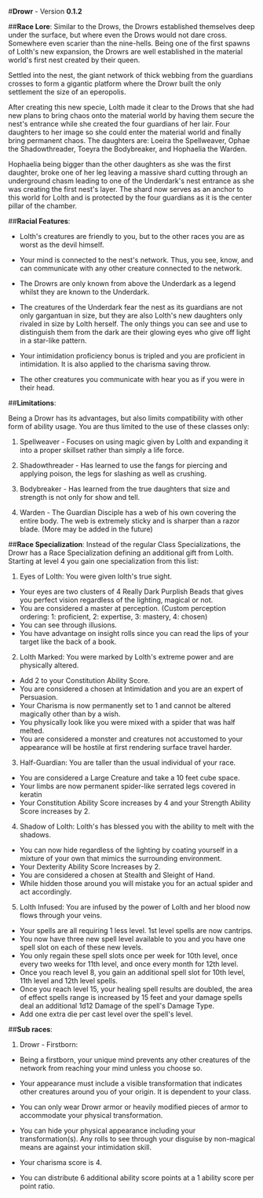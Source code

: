 #**Drowr** - Version **0.1.2**

##**Race Lore**:
Similar to the Drows, the Drowrs established themselves deep under the surface, but where even the Drows would not dare cross. Somewhere even scarier than the nine-hells.
Being one of the first spawns of Lolth's new expansion, the Drowrs are well
established in the material world's first nest created by their queen.

Settled into the nest, the giant network of thick webbing from the guardians crosses to
form a gigantic platform where the Drowr built the only settlement the size of an eperopolis.

After creating this new specie, Lolth made it clear to the Drows that she had new plans
to bring chaos onto the material world by having them secure the nest's entrance while
she created the four guardians of her lair. Four daughters to her image so she could
enter the material world and finally bring permanent chaos.
The daughters are: Loeira the Spellweaver, Ophae the Shadowthreader, Toeyra the Bodybreaker, and Hophaelia the Warden.

Hophaelia being bigger than the other daughters as she was the first daughter,
broke one of her leg leaving a massive shard cutting through an underground chasm leading
to one of the Underdark's nest entrance as she was creating the first nest's layer.
The shard now serves as an anchor to this world for Lolth and is protected by the four guardians as it is the center pillar of the chamber.


##**Racial Features**:

- Lolth's creatures are friendly to you, but to the other races you are as worst as the devil himself.

- Your mind is connected to the nest's network. Thus, you see, know, and can communicate with any other creature connected to the network.

- The Drowrs are only known from above the Underdark as a legend whilst they are known to the Underdark.

- The creatures of the Underdark fear the nest as its guardians are not only gargantuan in size,
but they are also Lolth's new daughters only rivaled in size by
Lolth herself. The only things you can see and use to distinguish them from the dark are
their glowing eyes who give off light in a star-like pattern.

- Your intimidation proficiency bonus is tripled and you are proficient in intimidation.
It is also applied to the charisma saving throw.

- The other creatures you communicate with hear you as if you were in their head.


##**Limitations**:

Being a Drowr has its advantages, but also limits compatibility with other form of ability usage.
You are thus limited to the use of these classes only:
1. Spellweaver - Focuses on using magic given by Lolth and expanding it into a proper skillset rather than simply a life force.

2. Shadowthreader - Has learned to use the fangs for piercing and applying poison, the legs for slashing as well as crushing.

3. Bodybreaker - Has learned from the true daughters that size and strength is not only for show and tell.

4. Warden - The Guardian Disciple has a web of his own covering the entire body.
The web is extremely sticky and is sharper than a razor blade.
(More may be added in the future)


##**Race Specialization**:
Instead of the regular Class Specializations, the Drowr has a Race Specialization defining an additional gift from Lolth.
Starting at level 4 you gain one specialization from this list:

1. Eyes of Lolth: You were given lolth's true sight.
- Your eyes are two clusters of 4 Really Dark Purplish Beads that gives you perfect vision regardless of the lighting, magical or not.
- You are considered a master at perception. (Custom perception ordering: 1: proficient, 2: expertise, 3: mastery, 4: chosen)
- You can see through illusions.
- You have advantage on insight rolls since you can read the lips of your target like the back of a book.

2. Lolth Marked: You were marked by Lolth's extreme power and are physically altered.
- Add 2 to your Constitution Ability Score.
- You are considered a chosen at Intimidation and you are an expert of Persuasion.
- Your Charisma is now permanently set to 1 and cannot be altered magically other than by a wish.
- You physically look like you were mixed with a spider that was half melted.
- You are considered a monster and creatures not accustomed to your appearance will be hostile at first rendering surface travel harder.

3. Half-Guardian: You are taller than the usual individual of your race.
- You are considered a Large Creature and take a 10 feet cube space.
- Your limbs are now permanent spider-like serrated legs covered in keratin
- Your Constitution Ability Score increases by 4 and your Strength Ability Score increases by 2.

4. Shadow of Lolth: Lolth's has blessed you with the ability to melt with the shadows.
- You can now hide regardless of the lighting by coating yourself in a mixture of your own that mimics the surrounding environment.
- Your Dexterity Ability Score Increases by 2.
- You are considered a chosen at Stealth and Sleight of Hand.
- While hidden those around you will mistake you for an actual spider and act accordingly.

5. Lolth Infused: You are infused by the power of Lolth and her blood now flows through your veins.
- Your spells are all requiring 1 less level. 1st level spells are now cantrips.
- You now have three new spell level available to you and you have one spell slot on each of these new levels.
- You only regain these spell slots once per week for 10th level, once every two weeks for 11th level, and once every month for 12th level.
- Once you reach level 8, you gain an additional spell slot for 10th level, 11th level and 12th level spells.
- Once you reach level 15, your healing spell results are doubled, the area of effect spells range is increased by 15 feet and your damage spells deal an additional 1d12 Damage of the spell's Damage Type.
- Add one extra die per cast level over the spell's level.

##**Sub races**:

1. Drowr - Firstborn:
- Being a firstborn, your unique mind prevents any other creatures of the network from reaching your mind unless you choose so.

- Your appearance must include a visible transformation that indicates other creatures around you of your origin. It is dependent to your class.

- You can only wear Drowr armor or heavily modified pieces of armor to accommodate your physical transformation.

- You can hide your physical appearance including your transformation(s). Any rolls to see through your disguise by non-magical means are against your intimidation skill.

- Your charisma score is 4.

- You can distribute 6 additional ability score points at a 1 ability score per point ratio.
